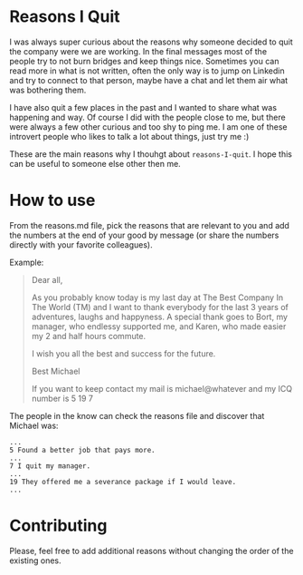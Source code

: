 # Reasons I Quit

I was always super curious about the reasons why someone decided to quit the company were we are working. In the final messages most of the people try to not burn bridges and keep things nice. Sometimes you can read more in what is not written, often the only way is to jump on Linkedin and try to connect to that person, maybe have a chat and let them air what was bothering them.

I have also quit a few places in the past and I wanted to share what was happening and way. Of course I did with the people close to me, but there were always a few other curious and too shy to ping me. I am one of these introvert people who likes to talk a lot about things, just try me :)

These are the main reasons why I thouhgt about `reasons-I-quit`. I hope this can be useful to someone else other then me.

# How to use

From the reasons.md file, pick the reasons that are relevant to you and add the numbers at the end of your good by message (or share the numbers directly with your favorite colleagues).

Example:

> Dear all,
>
>As you probably know today is my last day at The Best Company In The World (TM) and I want to thank everybody for the last 3 years of adventures, laughs and happyness. A special thank goes to Bort, my manager, who endlessy supported me, and Karen, who made easier my 2 and half hours commute. 
>
>I wish you all the best and success for the future.
>
>Best
>Michael
>
>If you want to keep contact my mail is michael@whatever and my ICQ number is 5 19 7


The people in the know can check the reasons file and discover that Michael was:

```
... 
5 Found a better job that pays more.
...
7 I quit my manager.
...
19 They offered me a severance package if I would leave.
...

```

# Contributing
Please, feel free to add additional reasons without changing the order of the existing ones.
